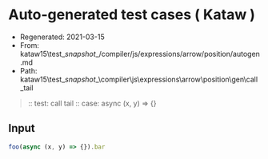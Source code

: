 # Auto-generated test cases ( Kataw )
- Regenerated: 2021-03-15
- From: kataw15\test\__snapshot__/compiler/js/expressions/arrow/position/autogen.md
- Path: kataw15\test\__snapshot__\compiler\js\expressions\arrow\position\gen\call_tail
> :: test: call tail
> :: case: async (x, y) => {}
## Input

`````js
foo(async (x, y) => {}).bar
`````
